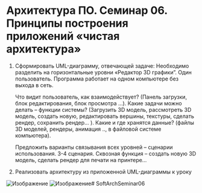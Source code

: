 
# Архитектура ПО. Семинар 06. Принципы построения приложений «чистая архитектура» 

1. Cформировать UML-диаграмму, отвечающей задаче: Необходимо разделить на горизонтальные уровни «Редактор 3D графики”. Один пользователь. Программа работает на одном компьютере без выхода в сеть.

    Что видит пользователь, как взаимодействует? (Панель загрузки, блок редактирования, блок просмотра …).
    Какие задачи можно делать – функции системы? (Загрузить 3D модель, рассмотреть 3D модель, создать новую, редактировать вершины, текстуры, сделать рендер, сохранить рендер… ).
    Какие и где хранятся данные? (файлы 3D моделей, рендеры, анимация .., в файловой системе компьютера).

    Предложить варианты связывания всех уровней – сценарии использования. 3-4 сценария. Сквозная функция – создать новую 3D модель, сделать рендер для печати на принтере…

2. Реализовать архитектуру из приложенной UML-диаграммы к уроку

![Изображение](/pict01.png "UML-диаграмма")
![Изображение](/pict02.png "UML-диаграмма")# SoftArchSeminar06
